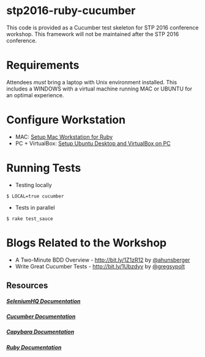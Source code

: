 # stp2016-ruby-cucumber
This code is provided as a Cucumber test skeleton for STP 2016 conference workshop. This framework will not be maintained after the STP 2016 conference.

# Requirements
Attendees *must* bring a laptop with Unix environment installed. This includes a WINDOWS with a virtual machine running MAC or UBUNTU for an optimal experience.   

# Configure Workstation

 * MAC: [Setup Mac Workstation for Ruby](http://www.qualityelement.com/setup-mac-workstation-ruby.html)
 * PC + VirtualBox: [Setup Ubuntu Desktop and VirtualBox on PC](http://www.qualityelement.com/setup-ubuntu-desktop-gui-and-virtualbox-on-pc.html)

# Running Tests 

* Testing locally
```
$ LOCAL=true cucumber
```

* Tests in parallel
```
$ rake test_sauce
```

# Blogs Related to the Workshop

* A Two-Minute BDD Overview - http://bit.ly/1Z1zR12 by [@ahunsberger](https://twitter.com/aahunsberger)
* Write Great Cucumber Tests - http://bit.ly/1Ubzdyv by [@gregsypolt](https://twitter.com/gregsypolt)


## Resources
##### [SeleniumHQ Documentation](http://www.seleniumhq.org/docs/)

##### [Cucumber Documentation](https://cucumber.io/docs/reference)

##### [Capybara Documentation](http://www.rubydoc.info/github/jnicklas/capybara/master)

##### [Ruby Documentation](http://ruby-doc.org/)
